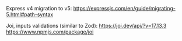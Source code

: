 Express v4 migration to v5:
https://expressjs.com/en/guide/migrating-5.html#path-syntax

Joi, inputs validations (similar to Zod):
https://joi.dev/api/?v=17.13.3
https://www.npmjs.com/package/joi
